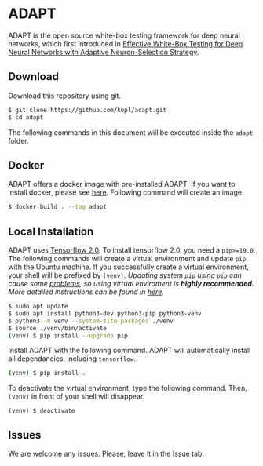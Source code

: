 # ADAPT
ADAPT is the open source white-box testing framework for deep neural networks, which first introduced
in [Effective White-Box Testing for Deep Neural Networks with Adaptive Neuron-Selection Strategy](http://prl.korea.ac.kr/~pronto/home/papers/issta20.pdf).

## Download
Download this repository using git.
```bash
$ git clone https://github.com/kupl/adapt.git
$ cd adapt
```
The following commands in this document will be executed inside the ```adapt``` folder.

## Docker
ADAPT offers a docker image with pre-installed ADAPT.
If you want to install docker, please see [here](https://docs.docker.com/get-docker/).
Following command will create an image.
```bash
$ docker build . --tag adapt
```

## Local Installation
ADAPT uses [Tensorflow 2.0](https://www.tensorflow.org/). To install tensorflow 2.0, you need a ```pip>=19.0```.
The following commands will create a virtual environment and update ```pip``` with the Ubuntu machine.
If you successfully create a virtual environment, your shell will be prefixed by ```(venv)```.
*Updating system ```pip``` using ```pip``` can cause some [problems](https://github.com/pypa/pip/issues/5599), so using virtual enviroment is **highly recommended**.
More detailed instructions can be found in [here](https://www.tensorflow.org/install/pip).*
``` bash
$ sudo apt update
$ sudo apt install python3-dev python3-pip python3-venv
$ python3 -m venv --system-site-packages ./venv
$ source ./venv/bin/activate
(venv) $ pip install --upgrade pip
```
Install ADAPT with the following command. ADAPT will automatically install all dependancies, including ```tensorflow```.
```bash
(venv) $ pip install .
```
To deactivate the virtual environment, type the following command. Then, ```(venv)``` in front of your shell will disappear.
```
(venv) $ deactivate
```

## Issues
We are welcome any issues. Please, leave it in the Issue tab.
